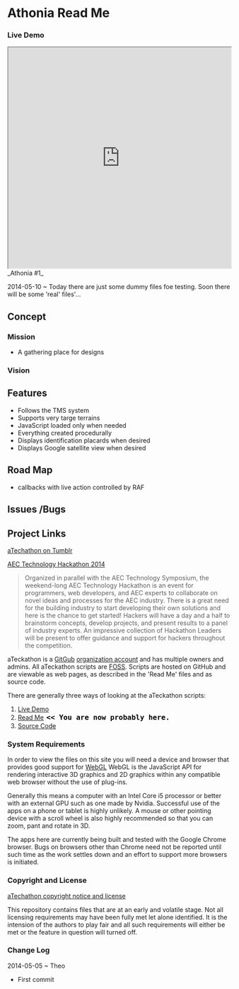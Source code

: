 Athonia Read Me
====

### Live Demo

<iframe src="http://atechathon.github.io/athonia/latest/" width=100% height=500px class='overview' >
There is an `iframe` here. It is not visible when viewed on github.com/atechathon. To view, please go to atechathon.github.io. See 'Project Links' just below.
</iframe>
_Athonia #1_

2014-05-10 ~ Today there are just some dummy files foe testing. Soon there will be some 'real' files'...

## Concept

### Mission  
<!-- a statement of a rationale, applicable now as well as in the future -->

* A gathering place for designs

### Vision  
<!--  a descriptive picture of a desired future state -->



## Features

* Follows the TMS system
* Supports very targe terrains
* JavaScript loaded only when needed
* Everything created procedurally
* Displays identification placards when desired
* Displays Google satellite view when desired


## Road Map

* callbacks with live action controlled by RAF

## Issues /Bugs


## Project Links

[aTechathon on Tumblr]( http://atechathon.tumblr.com/ )



[AEC Technology Hackathon 2014 ]( https://www.hackerleague.org/hackathons/aec-technology-hackathon-2014/ )

> Organized in parallel with the AEC Technology Symposium, the weekend-long AEC Technology Hackathon is an event for programmers, web developers, and AEC experts to collaborate on novel ideas and processes for the AEC industry. There is a great need for the building industry to start developing their own solutions and here is the chance to get started! Hackers will have a day and a half to brainstorm concepts, develop projects, and present results to a panel of industry experts. An impressive collection of Hackathon Leaders will be present to offer guidance and support for hackers throughout the competition.

aTeckathon is a [GitGub]( http://github.com) [organization account]( https://help.github.com/articles/what-s-the-difference-between-user-and-organization-accounts ) and has multiple owners and admins. 
All aTeckathon scripts are [FOSS]( https://en.wikipedia.org/wiki/Free_and_open-source_software ).
Scripts are hosted on GitHub and are viewable as web pages, as described in the 'Read Me' files and as source code.

There are generally three ways of looking at the aTeckathon scripts:

1. [Live Demo]( http://atechathon.github.io/athonia/latest/ )  
2. [Read Me]( http://ateckathon.github.io/athonia/ "view the files as apps." ) <input value="<< You are now probably here." size=28 style="font:bold 12pt monospace;border-width:0;" >   
3. [Source Code]( https://github.com/aTechathon/atechathon.github.io/tree/master/athonia "View the files as source code." ) <scan style=display:none ><< You are now probably here.</scan>  

### System Requirements

In order to view the files on this site you will need a device and browser that provides good support for [WebGL](http://get.webgl.org/)
WebGL is the JavaScript API for rendering interactive 3D graphics and 2D graphics within any compatible web browser without the use of plug-ins. 

Generally this means a computer with an Intel Core i5 processor or better with an external GPU such as one made by Nvidia. 
Successful use of the apps on a phone or tablet is highly unlikely. 
A mouse or other pointing device with a scroll wheel is also highly recommended so that you can zoom, pant and rotate in 3D.
 
The apps here are currently being built and tested with the Google Chrome browser. 
Bugs on browsers other than Chrome need not be reported until such time as the work settles down and an effort to support more browsers is initiated.



### Copyright and License

[aTechathon copyright notice and license]( https://github.com/atechathon/atechathon.github.io/blob/master/atechathon-copyright-and-mit-license.md )

This repository contains files that are  at an early and volatile stage. Not all licensing requirements may have been fully met let alone identified. It is the intension of the authors to play fair and all such requirements will either be met or the feature in question will turned off.

### Change Log

2014-05-05 ~ Theo

* First commit




